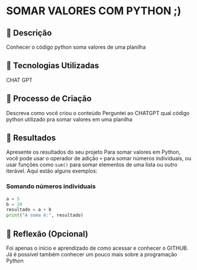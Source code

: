 # SOMAR VALORES COM PYTHON ;)

## 📒 Descrição
Conhecer o código python soma valores de uma planilha

## 🤖 Tecnologias Utilizadas
CHAT GPT

## 🧐 Processo de Criação
Descreva como você criou o conteúdo
Perguntei ao CHATGPT qual código python utilizado pra somar valores em uma planilha

## 🚀 Resultados
Apresente os resultados do seu projeto
Para somar valores em Python, você pode usar o operador de adição `+` para somar números individuais, ou usar funções como `sum()` para somar elementos de uma lista ou outro iterável. Aqui estão alguns exemplos:

### Somando números individuais

```python
a = 5
b = 10
resultado = a + b
print("A soma é:", resultado)
```

## 💭 Reflexão (Opcional)
Foi apenas o início e aprendizado de como acessar e conhecer o GITHUB. Já é possível também conhecer um pouco mais sobre a programação Python
